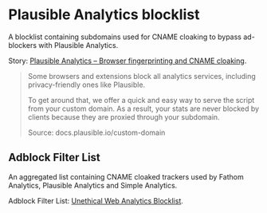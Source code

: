 # Plausible Analytics blocklist

A blocklist containing subdomains used for CNAME cloaking to bypass ad-blockers with Plausible Analytics.

Story: [Plausible Analytics – Browser fingerprinting and CNAME cloaking](https://blog.paranoidpenguin.net/2020/07/plausible-analytics-review-browser-fingerprinting-and-cname-cloaking/).

> Some browsers and extensions block all analytics services, including privacy-friendly ones like Plausible.
>
> To get around that, we offer a quick and easy way to serve the script from your custom domain. As a result, your stats are never blocked by clients because they are proxied through your subdomain.
>
> Source: docs.plausible.io/custom-domain


## Adblock Filter List

An aggregated list containing CNAME cloaked trackers used by Fathom Analytics, Plausible Analytics and Simple Analytics. 

Adblock Filter List: [Unethical Web Analytics Blocklist](https://github.com/rogercomply/unethical-web-analytics). 

